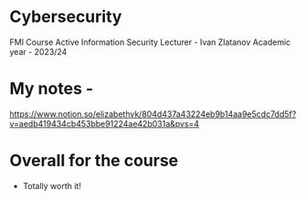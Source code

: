 # Cybersecurity
FMI Course Active Information Security
Lecturer - Ivan Zlatanov
Academic year - 2023/24

# My notes -
https://www.notion.so/elizabethvk/804d437a43224eb9b14aa9e5cdc7dd5f?v=aedb419434cb453bbe91224ae42b031a&pvs=4

# Overall for the course 
- Totally worth it!
